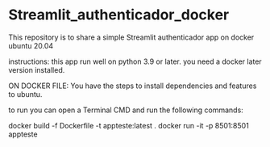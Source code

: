 # Streamlit_authenticador_docker
This repository is to share a simple Streamlit authenticador app on docker ubuntu 20.04


instructions:
this app run well on python 3.9 or later.
you need a docker later version installed.

ON DOCKER FILE:
You have the steps to install dependencies and features to ubuntu.

to run you can open a Terminal CMD and run the following commands:

docker build -f Dockerfile -t appteste:latest .
docker run -it -p 8501:8501 appteste
